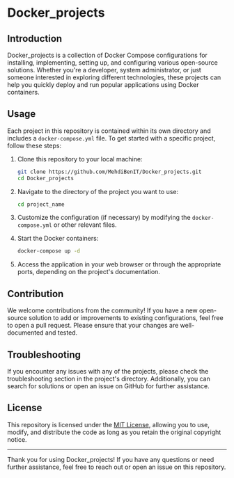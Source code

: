 # Docker_projects

## Introduction

Docker_projects is a collection of Docker Compose configurations for installing, implementing, setting up, and configuring various open-source solutions. Whether you're a developer, system administrator, or just someone interested in exploring different technologies, these projects can help you quickly deploy and run popular applications using Docker containers.

## Usage

Each project in this repository is contained within its own directory and includes a `docker-compose.yml` file. To get started with a specific project, follow these steps:

1. Clone this repository to your local machine:

   ```bash
   git clone https://github.com/MehdiBenIT/Docker_projects.git
   cd Docker_projects
   ```

2. Navigate to the directory of the project you want to use:

   ```bash
   cd project_name
   ```

3. Customize the configuration (if necessary) by modifying the `docker-compose.yml` or other relevant files.

4. Start the Docker containers:

   ```bash
   docker-compose up -d
   ```

5. Access the application in your web browser or through the appropriate ports, depending on the project's documentation.

## Contribution

We welcome contributions from the community! If you have a new open-source solution to add or improvements to existing configurations, feel free to open a pull request. Please ensure that your changes are well-documented and tested.

## Troubleshooting

If you encounter any issues with any of the projects, please check the troubleshooting section in the project's directory. Additionally, you can search for solutions or open an issue on GitHub for further assistance.

## License

This repository is licensed under the [MIT License](LICENSE), allowing you to use, modify, and distribute the code as long as you retain the original copyright notice.

---

Thank you for using Docker_projects! If you have any questions or need further assistance, feel free to reach out or open an issue on this repository.
```
```

